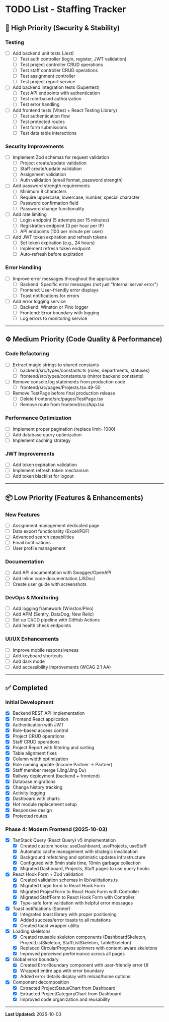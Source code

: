 # TODO List - Staffing Tracker

## 🚨 High Priority (Security & Stability)

### Testing
- [ ] Add backend unit tests (Jest)
  - [ ] Test auth controller (login, register, JWT validation)
  - [ ] Test project controller CRUD operations
  - [ ] Test staff controller CRUD operations
  - [ ] Test assignment controller
  - [ ] Test project report service
- [ ] Add backend integration tests (Supertest)
  - [ ] Test API endpoints with authentication
  - [ ] Test role-based authorization
  - [ ] Test error handling
- [ ] Add frontend tests (Vitest + React Testing Library)
  - [ ] Test authentication flow
  - [ ] Test protected routes
  - [ ] Test form submissions
  - [ ] Test data table interactions

### Security Improvements
- [ ] Implement Zod schemas for request validation
  - [ ] Project create/update validation
  - [ ] Staff create/update validation
  - [ ] Assignment validation
  - [ ] Auth validation (email format, password strength)
- [ ] Add password strength requirements
  - [ ] Minimum 8 characters
  - [ ] Require uppercase, lowercase, number, special character
  - [ ] Password confirmation field
  - [ ] Password change functionality
- [ ] Add rate limiting
  - [ ] Login endpoint (5 attempts per 15 minutes)
  - [ ] Registration endpoint (3 per hour per IP)
  - [ ] API endpoints (100 per minute per user)
- [ ] Add JWT token expiration and refresh tokens
  - [ ] Set token expiration (e.g., 24 hours)
  - [ ] Implement refresh token endpoint
  - [ ] Auto-refresh before expiration

### Error Handling
- [ ] Improve error messages throughout the application
  - [ ] Backend: Specific error messages (not just "Internal server error")
  - [ ] Frontend: User-friendly error displays
  - [ ] Toast notifications for errors
- [ ] Add error logging service
  - [ ] Backend: Winston or Pino logger
  - [ ] Frontend: Error boundary with logging
  - [ ] Log errors to monitoring service

---

## ⚙️ Medium Priority (Code Quality & Performance)

### Code Refactoring
- [ ] Extract magic strings to shared constants
  - [ ] backend/src/types/constants.ts (roles, departments, statuses)
  - [ ] frontend/src/types/constants.ts (mirror backend constants)
- [ ] Remove console.log statements from production code
  - [ ] frontend/src/pages/Projects.tsx:49-50
- [ ] Remove TestPage before final production release
  - [ ] Delete frontend/src/pages/TestPage.tsx
  - [ ] Remove route from frontend/src/App.tsx

### Performance Optimization
- [ ] Implement proper pagination (replace limit=1000)
- [ ] Add database query optimization
- [ ] Implement caching strategy

### JWT Improvements
- [ ] Add token expiration validation
- [ ] Implement refresh token mechanism
- [ ] Add token blacklist for logout

---

## 📦 Low Priority (Features & Enhancements)

### New Features
- [ ] Assignment management dedicated page
- [ ] Data export functionality (Excel/PDF)
- [ ] Advanced search capabilities
- [ ] Email notifications
- [ ] User profile management

### Documentation
- [ ] Add API documentation with Swagger/OpenAPI
- [ ] Add inline code documentation (JSDoc)
- [ ] Create user guide with screenshots

### DevOps & Monitoring
- [ ] Add logging framework (Winston/Pino)
- [ ] Add APM (Sentry, DataDog, New Relic)
- [ ] Set up CI/CD pipeline with GitHub Actions
- [ ] Add health check endpoints

### UI/UX Enhancements
- [ ] Improve mobile responsiveness
- [ ] Add keyboard shortcuts
- [ ] Add dark mode
- [ ] Add accessibility improvements (WCAG 2.1 AA)

---

## ✅ Completed

### Initial Development
- [x] Backend REST API implementation
- [x] Frontend React application
- [x] Authentication with JWT
- [x] Role-based access control
- [x] Project CRUD operations
- [x] Staff CRUD operations
- [x] Project Report with filtering and sorting
- [x] Table alignment fixes
- [x] Column width optimization
- [x] Role naming update (Income Partner → Partner)
- [x] Staff member merge (Jing/Jing Du)
- [x] Railway deployment (backend + frontend)
- [x] Database migrations
- [x] Change history tracking
- [x] Activity logging
- [x] Dashboard with charts
- [x] Hot module replacement setup
- [x] Responsive design
- [x] Protected routes

### Phase 4: Modern Frontend (2025-10-03)
- [x] TanStack Query (React Query) v5 implementation
  - [x] Created custom hooks: useDashboard, useProjects, useStaff
  - [x] Automatic cache management with strategic invalidation
  - [x] Background refetching and optimistic updates infrastructure
  - [x] Configured with 5min stale time, 10min garbage collection
  - [x] Migrated Dashboard, Projects, Staff pages to use query hooks
- [x] React Hook Form + Zod validation
  - [x] Created validation schemas in lib/validations.ts
  - [x] Migrated Login form to React Hook Form
  - [x] Migrated ProjectForm to React Hook Form with Controller
  - [x] Migrated StaffForm to React Hook Form with Controller
  - [x] Type-safe form validation with helpful error messages
- [x] Toast notifications (Sonner)
  - [x] Integrated toast library with proper positioning
  - [x] Added success/error toasts to all mutations
  - [x] Created toast wrapper utility
- [x] Loading skeletons
  - [x] Created reusable skeleton components (DashboardSkeleton, ProjectListSkeleton, StaffListSkeleton, TableSkeleton)
  - [x] Replaced CircularProgress spinners with content-aware skeletons
  - [x] Improved perceived performance across all pages
- [x] Global error boundary
  - [x] Created ErrorBoundary component with user-friendly error UI
  - [x] Wrapped entire app with error boundary
  - [x] Added error details display with reload/home options
- [x] Component decomposition
  - [x] Extracted ProjectStatusChart from Dashboard
  - [x] Extracted ProjectCategoryChart from Dashboard
  - [x] Improved code organization and reusability

---

**Last Updated:** 2025-10-03
